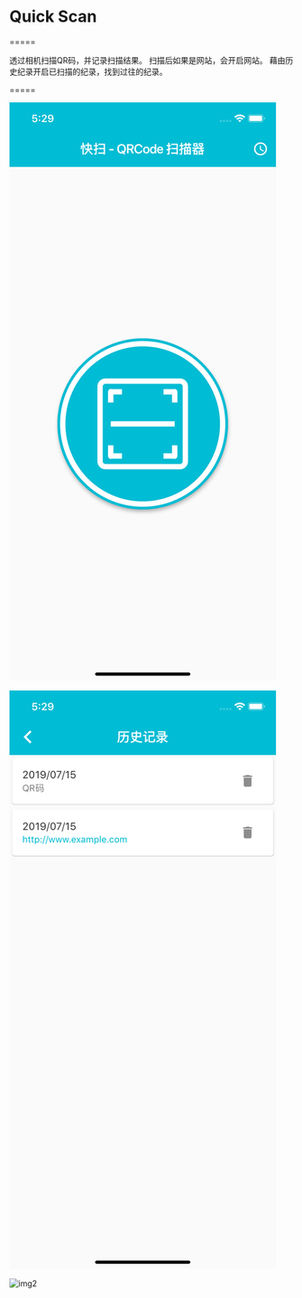 # Quick Scan

=====

透过相机扫描QR码，并记录扫描结果。
扫描后如果是网站，会开启网站。
藉由历史纪录开启已扫描的纪录，找到过往的纪录。

=====

![img1](https://raw.githubusercontent.com/geming-rddev/quick-scan-info/master/1.png)

![img1](https://raw.githubusercontent.com/geming-rddev/quick-scan-info/master/2.png)

![img2](https://raw.githubusercontent.com/geming-rddev/quick-scan-info/master/IMG_0182.PNG)

